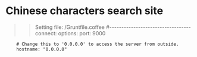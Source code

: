 Chinese characters search site
===================

>> Setting file: /Gruntfile.coffee
#----------------------------------
    connect:
      options:
        port: 9000

        # Change this to '0.0.0.0' to access the server from outside.
        hostname: "0.0.0.0"
